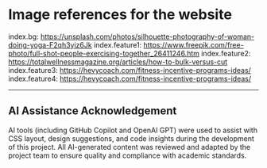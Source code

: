 # Image references for the website

index.bg: https://unsplash.com/photos/silhouette-photography-of-woman-doing-yoga-F2qh3yjz6Jk
index.feature1: https://www.freepik.com/free-photo/full-shot-people-exercising-together_26411246.htm
index.feature2: https://totalwellnessmagazine.org/articles/how-to-bulk-versus-cut
index.feature3: https://hevycoach.com/fitness-incentive-programs-ideas/
index.feature4: https://hevycoach.com/fitness-incentive-programs-ideas/

---

## AI Assistance Acknowledgement

AI tools (including GitHub Copilot and OpenAI GPT) were used to assist with CSS layout, design suggestions, and code
insights during the development of this project. All AI-generated content was reviewed and adapted by the project team
to ensure quality and compliance with academic standards.